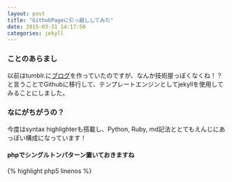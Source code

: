 ```yaml
---
layout: post
title: "GithubPageに引っ越ししてみた"
date: 2015-03-31 14:17:50
categories: jekyll
---
```

### ことのあらまし
以前はtumblr.に[ブログ](http://gruntjo.tumblr.com/)を作っていたのですが、なんか技術屋っぽくなくね！？と言うことでGithubに移行して、テンプレートエンジンとしてjekyllを使用してみることにしました。

### なにがちがうの？
今度はsyntax highlighterも搭載し、Python, Ruby, md記法ととてもえんじにあっぽい構成になっています！

#### phpでシングルトンパターン置いておきますね

{% highlight php5 linenos %}
<?php
// Singleton.php
trait Singleton
{
    private static $instance = [];

    private function __construct()
    {
    }

    public static function getInstance()
    {
        $class = get_called_class();
        if (!isset(self::$instance[$class])) {
            self::$instance[$class] = new $class;
        }
        return self::$instance[$class];
    }

    public final function __clone()
    {
        throw new \Exception('Clone is not allowed against' . get_class($this));
    }
}
{% endhighlight %}

{% highlight php5 linenos %}
<?php
// call.php
require_once('Singleton.php');

class CallSingleton
{
  use Singleton;
}

$test = CallSIngleton::getInstance();
var_dump($test);
{% endhighlight %}
